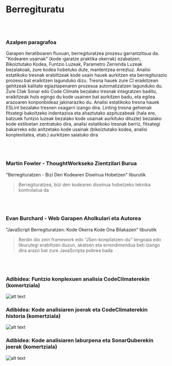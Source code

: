 # Berregituratu

<br/><br/>

### Azalpen paragrafoa

Garapen iteratiboaren fluxuan, berregituratzea prozesu garrantzitsua da. "Kodearen usainak" (kode-garatze praktika okerrak) ezabatzen, Bikoiztutako Kodea, Funtzio Luzeak, Parametro Zerrenda Luzeak bezalakoak, zure kodea hobetuko dute, mantentzea erreztuz. Analisi estatikoko tresnak erabiltzeak kode usain hauek aurkitzen eta berregiturazio prozesu bat eraikitzen lagunduko dizu. Tresna hauek zure CI eraikitzean gehitzeak kalitate egiaztapenaren prozesua automatizatzen lagunduko du. Zure CIak Sonar edo Code Climate bezalako tresnak integratzen baditu, eraikitzeak huts egingo du kode usainen bat aurkitzen badu, eta egilea arazoaren konponbideaz jakinaraziko du. Analisi estatikoko tresna hauek ESLint bezalako tresnen osagarri izango dira. Linting tresna gehienak fitxategi bakoitzeko indentazioa eta ahaztutako azpituzabeak (hala ere, batzuek funtzio luzeak bezalako kode usainak aurkituko dituzte) bezalako kode estiloetan zentratuko dira, analisi estatikoko tresnak berriz, fitxategi bakarreko edo anitzetako kode usainak (bikoiztutako kodea, analisi konplexitatea, etab.) aurkitzen saiatuko dira

<br/><br/>


### Martin Fowler - ThoughtWorkseko Zientzilari Burua

 "Berregituratzen - Bizi Den Kodearen Diseinua Hobetzen" liburutik

 > Berregituratzea, bizi den kodearen diseinua hobetzeko teknika kontrolatua da

<br/><br/>

### Evan Burchard - Web Garapen Aholkulari eta Autorea

 "JavaScript Berregituratzen: Kode Okerra Kode Ona Bilakazen" liburutik

 > Berdin dio zein framework edo "JSen-konpilatzen-du" lengoaia edo liburutegi erabiltzen duzun, akatsen eta errendimendua beti izango dira arazo bat zure JavaScripta pobrea bada

<br/><br/>

 ### Adibidea: Funtzio konplexuen analisia CodeClimaterekin (komertziala)

![alt text](https://github.com/goldbergyoni/nodebestpractices/blob/master/assets/images/codeanalysis-climate-complex-methods.PNG "Funtzio konplexuen analisia")

### Adibidea: Kode analisiaren joerak eta CodeClimaterekin historia (komertziala)

![alt text](https://github.com/goldbergyoni/nodebestpractices/blob/master/assets/images/codeanalysis-climate-history.PNG "Kode analisiaren historia")

### Adibidea: Kode analisiaren laburpena eta SonarQuberekin joerak (komertziala)

![alt text](https://github.com/goldbergyoni/nodebestpractices/blob/master/assets/images/codeanalysis-sonarqube-dashboard.PNG "Kode analisiaren historia")


<br/><br/>
